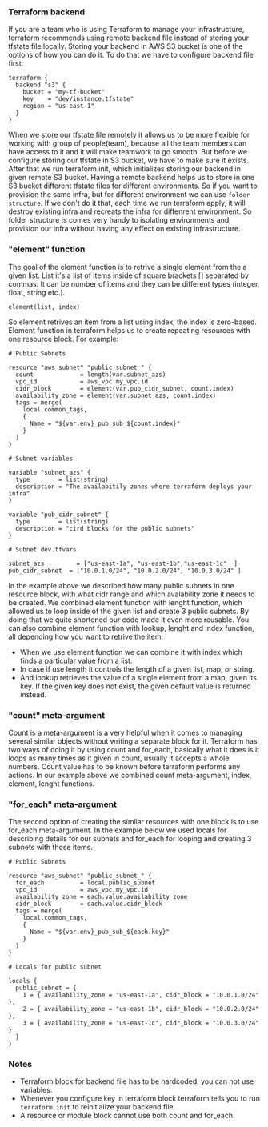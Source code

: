 ### Terraform backend

If you are a team who is using Terraform to manage your infrastructure, terraform recommends using remote backend file instead of storing your tfstate file locally. Storing your backend in AWS S3 bucket is one of the options of how you can do it. To do that we have to configure backend file first:
```
terraform {
  backend "s3" {
    bucket = "my-tf-bucket"
    key    = "dev/instance.tfstate"
    region = "us-east-1"
  }
}
```
 When we store our tfstate file remotely it allows us to be more flexible for working with  group of people(team), because all the team members can have access to it and it will make teamwork to go smooth. But before we configure storing our tfstate in S3 bucket, we have to make sure it exists. After that we run terraform init, which initializes storing our backend in given remote S3 bucket. Having a remote backend helps us to store in one S3 bucket different tfstate files for different environments. So if you want to provision the same infra, but for different environment we can use ```folder structure```. If we don't do it that, each time we run terraform apply, it will destroy existing infra and recreats the infra for diffenrent environment. So folder structure is comes very handy to isolating environments and provision our infra without having any effect on existing infrastructure.

 ### "element" function

 The goal of the element function is to retrive a single element from the a given list. List it's a list of items inside of square brackets [] separated by commas. It can be number of items and they can be different types (integer, float, string etc.).
```
element(list, index)
```
So element retrives an item from a list using index, the index is zero-based. 
Element function in terraform helps us to create repeating resources with one resource block. For example:
```
# Public Subnets

resource "aws_subnet" "public_subnet_" {
  count             = length(var.subnet_azs)
  vpc_id            = aws_vpc.my_vpc.id
  cidr_block        = element(var.pub_cidr_subnet, count.index)
  availability_zone = element(var.subnet_azs, count.index)
  tags = merge(
    local.common_tags,
    {
      Name = "${var.env}_pub_sub_${count.index}"
    }
  )
}

# Subnet variables

variable "subnet_azs" {
  type        = list(string)
  description = "The availabitily zones where terraform deploys your infra"
}

variable "pub_cidr_subnet" {
  type        = list(string)
  description = "cird blocks for the public subnets"
}

# Subnet dev.tfvars

subnet_azs         = ["us-east-1a", "us-east-1b","us-east-1c"  ]
pub_cidr_subnet  = ["10.0.1.0/24", "10.0.2.0/24", "10.0.3.0/24" ]
```
In the example above we described how many public subnets in one resource block, with what cidr range and which avalability zone it needs to be created. We combined element function with lenght function, which allowed us to loop inside of the given list and create 3 public subnets. By doing that we quite shortened our code made it even more reusable. You can also combine element function with lookup, lenght and index function, all depending how you want to retrive the item:

- When we use element function we can combine it with index which finds a particular value from a list.
- In case if use length it controls the length of a given list, map, or string.
- And lookup retrieves the value of a single element from a map, given its key. If the given key does not exist, the given default value is returned instead.

### "count" meta-argument

Count is a meta-argument is a very helpful when it comes to managing several similar objects without writing a separate block for it. Terraform has two ways of doing it by using count and for_each, basically what it does is it loops as many times as it given in count, usually it accepts a whole numbers.
Count value has to be known before terraform performs any actions. In our example above we combined count meta-argument, index, element, lenght functions. 

### "for_each" meta-argument

The second option of creating the similar resources with one block is to use for_each meta-argument. In the example below we used locals for describing details for our subnets and for_each for looping and creating 3 subnets with those items.
```
# Public Subnets

resource "aws_subnet" "public_subnet_" {
  for_each          = local.public_subnet
  vpc_id            = aws_vpc.my_vpc.id
  availability_zone = each.value.availability_zone
  cidr_block        = each.value.cidr_block
  tags = merge(
    local.common_tags,
    {
      Name = "${var.env}_pub_sub_${each.key}"
    }
  )
}

# Locals for public subnet

locals {
  public_subnet = {
    1 = { availability_zone = "us-east-1a", cidr_block = "10.0.1.0/24" },
    2 = { availability_zone = "us-east-1b", cidr_block = "10.0.2.0/24" },
    3 = { availability_zone = "us-east-1c", cidr_block = "10.0.3.0/24" }
  }
}
```

### Notes

- Terraform block for backend file has to be hardcoded, you can not use variables.
- Whenever you configure key in terraform block terraform tells you to run ```terraform init``` to reinitialize your backend file.
- A resource or module block cannot use both count and for_each.